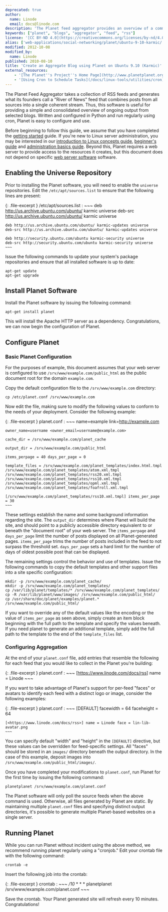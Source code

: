 ```yaml
---
deprecated: true
author:
  name: Linode
  email: docs@linode.com
description: 'The Planet feed aggregator provides an overview of a community by collecting all feeds produced by a community.'
keywords: ["planet", "blogs", "aggregator", "feed", "rss"]
license: '[CC BY-ND 4.0](https://creativecommons.org/licenses/by-nd/4.0)'
alias: ['web-applications/social-networking/planet/ubuntu-9-10-karmic/']
modified: 2012-10-08
modified_by:
  name: Linode
published: 2010-08-10
title: 'Create an Aggregate Blog using Planet on Ubuntu 9.10 (Karmic)'
external_resources:
    - '[The Planet''s Project''s Home Page](http://www.planetplanet.org)'
    - '[Using Cron to Schedule Tasks](/docs/linux-tools/utilities/cron)'
---
```




The Planet Feed Aggregator takes a collection of RSS feeds and generates what its founders call a "River of News" feed that combines posts from all sources into a single coherent stream. Thus, this software is useful for providing a simple and consolidated overview of ongoing output from selected blogs. Written and configured in Python and run regularly using cron, Planet is easy to configure and use.

Before beginning to follow this guide, we assume that you have completed the [getting started](/docs/getting-started/) guide. If you're new to Linux server administration, you may be interested in our [introduction to Linux concepts guide](/docs/tools-reference/introduction-to-linux-concepts/), [beginner's guide](/docs/beginners-guide/) and [administration basics guide](/docs/using-linux/administration-basics). Beyond this, Planet requires a web server to provide access to the resources it creates, but this document does not depend on specific [web server software](/docs/web-servers/) software.

## Enabling the Universe Repository

Prior to installing the Planet software, you will need to enable the `universe` repositories. Edit the `/etc/apt/sources.list` to ensure that the following lines are present:

{: .file-excerpt }
/etc/apt/sources.list
:   ~~~
    deb http://us.archive.ubuntu.com/ubuntu/ karmic universe
    deb-src http://us.archive.ubuntu.com/ubuntu/ karmic universe

    deb http://us.archive.ubuntu.com/ubuntu/ karmic-updates universe
    deb-src http://us.archive.ubuntu.com/ubuntu/ karmic-updates universe

    deb http://security.ubuntu.com/ubuntu karmic-security universe
    deb-src http://security.ubuntu.com/ubuntu karmic-security universe
    ~~~

Issue the following commands to update your system's package repositories and ensure that all installed software is up to date:

    apt-get update
    apt-get upgrade

## Install Planet Software

Install the Planet software by issuing the following command:

    apt-get install planet

This will install the Apache HTTP server as a dependency. Congratulations, we can now begin the configuration of Planet.

## Configure Planet

### Basic Planet Configuration

For the purposes of example, this document assumes that your web server is configured to use `/srv/www/example.com/public_html` as the public document root for the domain `example.com`.

Copy the default configuration file to the `/srv/www/example.com` directory:

    cp /etc/planet.conf /srv/www/example.com

Now edit the file, making sure to modify the following values to conform to the needs of your deployment. Consider the following example:

{: .file-excerpt }
planet.conf
:   ~~~
    name=example link=http://example.com

    owner_name=username <owner_email=username@example.com>

    cache_dir = /srv/www/example.com/planet_cache

    output_dir = /srv/www/example.com/public_html

    items_perpage = 40 days_per_page = 0

    template_files = /srv/www/example.com/planet_templates/index.html.tmpl /srv/www/example.com/planet_templates/atom.xml.tmpl /srv/www/example.com/planet_templates/rss20.xml.tmpl /srv/www/example.com/planet_templates/rss10.xml.tmpl /srv/www/example.com/planet_templates/opml.xml.tmpl /srv/www/example.com/planet_templates/foafroll.xml.tmpl

    [/srv/www/example.com/planet_templates/rss10.xml.tmpl] items_per_page = 30
    ~~~

These settings establish the name and some background information regarding the site. The `output_dir` determines where Planet will build the site, and should point to a publicly accessible directory equivalent to or beneath the "document root" of your web server. The `items_perpage` and `days_per_page` limit the number of posts displayed on all Planet-generated pages. `items_per_page` trims the number of posts included in the feed to not surpass the threshold set. `days_per_page` sets a hard limit for the number of days of oldest possible post that can be displayed.

The remaining settings control the behavior and use of templates. Issue the following commands to copy the default templates and other support files into a site specific configuration:

    mkdir -p /srv/www/example.com/planet_cache/
    mkdir -p /srv/www/example.com/planet_templates/
    cp /var/lib/planet/templates/* /srv/www/example.com/planet_templates/
    cp -R /var/lib/planet/www/images/ /srv/www/example.com/public_html/
    cp /usr/share/doc/planet/examples/planet.* /srv/www/example.com/public_html/

If you want to override any of the default values like the encoding or the value of `items_per_page` as seen above, simply create an item block beginning with the full path to the template and specify the values beneath. If you need planet to generate an additional template, simply add the full path to the template to the end of the `template_files` list.

### Configuring Aggregation

At the end of your `planet.conf` file, add entries that resemble the following for each feed that you would like to collect in the Planet you're building:

{: .file-excerpt }
planet.conf
:   ~~~
    [<https://www.linode.com/docs/rss>]
    name = Linode
    ~~~

If you want to take advantage of Planet's support for per-feed "faces" or avatars to identify each feed with a distinct logo or image, consider the following examples:

{: .file-excerpt }
planet.conf
:   ~~~
    [DEFAULT] facewidth = 64 faceheight = 64

    [<https://www.linode.com/docs/rss>] name = Linode face = lin-lib-avatar.png
    ~~~

You can specify default "width" and "height" in the `[DEFAULT]` directive, but these values can be overridden for feed-specific settings. All "faces" should be stored in an `images/` directory beneath the output directory. In the case of this example, deposit images into `/srv/www/example.com/public_html/images/`.

Once you have completed your modifications to `planet.conf`, run Planet for the first time by issuing the following command:

    planetplanet /srv/www/example.com/planet.conf

The Planet software will only poll the source feeds when the above command is used. Otherwise, all files generated by Planet are static. By maintaining multiple `planet.conf` files and specifying distinct output directories, it's possible to generate multiple Planet-based websites on a single server.

## Running Planet

While you can run Planet without incident using the above method, we recommend running planet regularly using a "cronjob." Edit your crontab file with the following command:

    crontab -e

Insert the following job into the crontab:

{: .file-excerpt }
crontab
:   ~~~
    */10* * * * planetplanet /srv/www/example.com/planet.conf
    ~~~

Save the crontab. Your Planet generated site will refresh every 10 minutes. Congratulations!